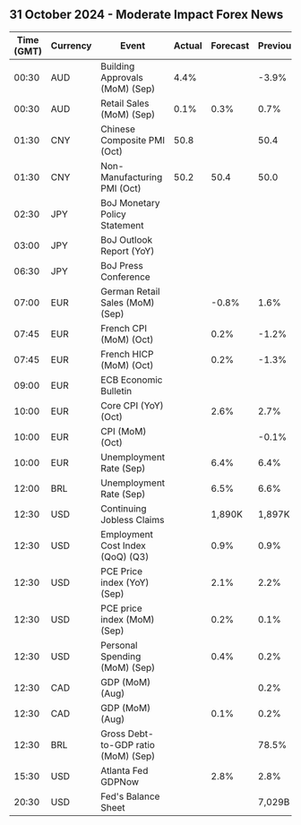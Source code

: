 ## 31 October 2024 - Moderate Impact Forex News

| Time (GMT) | Currency | Event | Actual | Forecast | Previous |
|------|----------|-------|--------|----------|----------|
| 00:30 | AUD | Building Approvals (MoM) (Sep) | 4.4% |  | -3.9% |
| 00:30 | AUD | Retail Sales (MoM) (Sep) | 0.1% | 0.3% | 0.7% |
| 01:30 | CNY | Chinese Composite PMI (Oct) | 50.8 |  | 50.4 |
| 01:30 | CNY | Non-Manufacturing PMI (Oct) | 50.2 | 50.4 | 50.0 |
| 02:30 | JPY | BoJ Monetary Policy Statement |  |  |  |
| 03:00 | JPY | BoJ Outlook Report (YoY) |  |  |  |
| 06:30 | JPY | BoJ Press Conference |  |  |  |
| 07:00 | EUR | German Retail Sales (MoM) (Sep) |  | -0.8% | 1.6% |
| 07:45 | EUR | French CPI (MoM) (Oct) |  | 0.2% | -1.2% |
| 07:45 | EUR | French HICP (MoM) (Oct) |  | 0.2% | -1.3% |
| 09:00 | EUR | ECB Economic Bulletin |  |  |  |
| 10:00 | EUR | Core CPI (YoY) (Oct) |  | 2.6% | 2.7% |
| 10:00 | EUR | CPI (MoM) (Oct) |  |  | -0.1% |
| 10:00 | EUR | Unemployment Rate (Sep) |  | 6.4% | 6.4% |
| 12:00 | BRL | Unemployment Rate (Sep) |  | 6.5% | 6.6% |
| 12:30 | USD | Continuing Jobless Claims |  | 1,890K | 1,897K |
| 12:30 | USD | Employment Cost Index (QoQ) (Q3) |  | 0.9% | 0.9% |
| 12:30 | USD | PCE Price index (YoY) (Sep) |  | 2.1% | 2.2% |
| 12:30 | USD | PCE price index (MoM) (Sep) |  | 0.2% | 0.1% |
| 12:30 | USD | Personal Spending (MoM) (Sep) |  | 0.4% | 0.2% |
| 12:30 | CAD | GDP (MoM) (Aug) |  |  | 0.2% |
| 12:30 | CAD | GDP (MoM) (Aug) |  | 0.1% | 0.2% |
| 12:30 | BRL | Gross Debt-to-GDP ratio (MoM) (Sep) |  |  | 78.5% |
| 15:30 | USD | Atlanta Fed GDPNow |  | 2.8% | 2.8% |
| 20:30 | USD | Fed's Balance Sheet |  |  | 7,029B |
